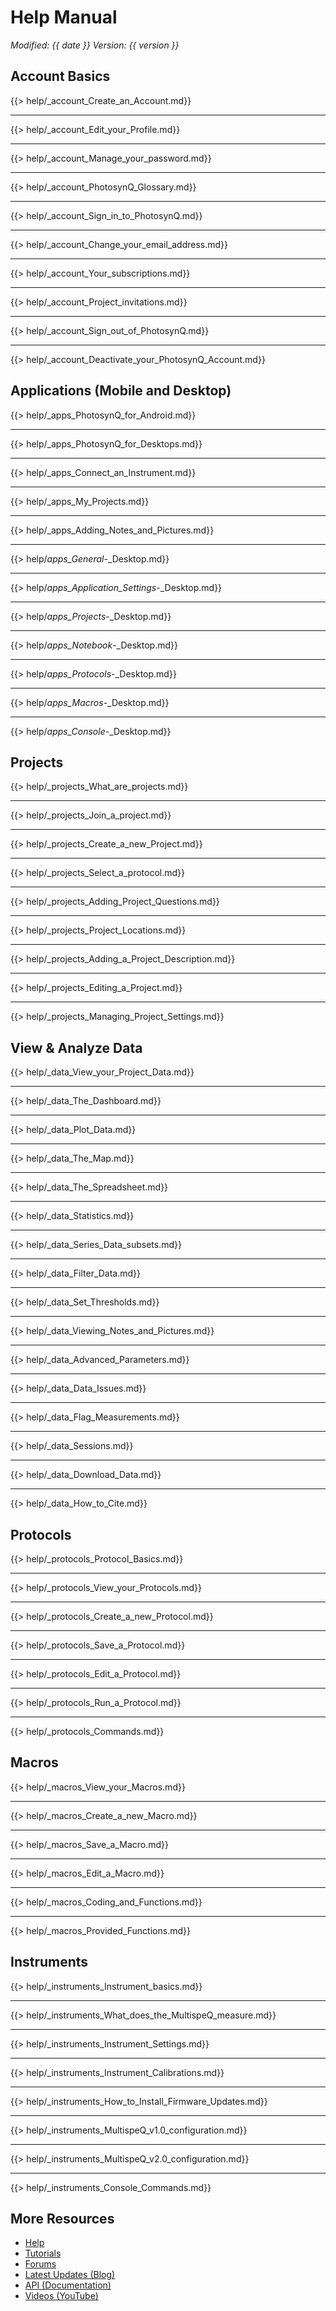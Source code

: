 # Help Manual
*<span class="text-muted">Modified:</span> {{ date }}
<span class="text-muted">Version:</span> {{ version }}*

## Account Basics

{{> help/_account_Create_an_Account.md}}

***

{{> help/_account_Edit_your_Profile.md}}

***

{{> help/_account_Manage_your_password.md}}

***

{{> help/_account_PhotosynQ_Glossary.md}}

***

{{> help/_account_Sign_in_to_PhotosynQ.md}}

***

{{> help/_account_Change_your_email_address.md}}

***

{{> help/_account_Your_subscriptions.md}}

***

{{> help/_account_Project_invitations.md}}

***

{{> help/_account_Sign_out_of_PhotosynQ.md}}

***

{{> help/_account_Deactivate_your_PhotosynQ_Account.md}}

## Applications (Mobile and Desktop)

{{> help/_apps_PhotosynQ_for_Android.md}}

***

{{> help/_apps_PhotosynQ_for_Desktops.md}}

***

{{> help/_apps_Connect_an_Instrument.md}}

***

{{> help/_apps_My_Projects.md}}

***

{{> help/_apps_Adding_Notes_and_Pictures.md}}

***

{{> help/_apps_General_-_Desktop.md}}

***

{{> help/_apps_Application_Settings_-_Desktop.md}}

***

{{> help/_apps_Projects_-_Desktop.md}}

***

{{> help/_apps_Notebook_-_Desktop.md}}

***

{{> help/_apps_Protocols_-_Desktop.md}}

***

{{> help/_apps_Macros_-_Desktop.md}}

***

{{> help/_apps_Console_-_Desktop.md}}

## Projects

{{> help/_projects_What_are_projects.md}}

***

{{> help/_projects_Join_a_project.md}}

***

{{> help/_projects_Create_a_new_Project.md}}

***

{{> help/_projects_Select_a_protocol.md}}

***

{{> help/_projects_Adding_Project_Questions.md}}

***

{{> help/_projects_Project_Locations.md}}

***

{{> help/_projects_Adding_a_Project_Description.md}}

***

{{> help/_projects_Editing_a_Project.md}}

***

{{> help/_projects_Managing_Project_Settings.md}}

## View & Analyze Data

{{> help/_data_View_your_Project_Data.md}}

***

{{> help/_data_The_Dashboard.md}}

***

{{> help/_data_Plot_Data.md}}

***

{{> help/_data_The_Map.md}}

***

{{> help/_data_The_Spreadsheet.md}}

***

{{> help/_data_Statistics.md}}

***

{{> help/_data_Series_Data_subsets.md}}

***

{{> help/_data_Filter_Data.md}}

***

{{> help/_data_Set_Thresholds.md}}

***

{{> help/_data_Viewing_Notes_and_Pictures.md}}

***

{{> help/_data_Advanced_Parameters.md}}

***

{{> help/_data_Data_Issues.md}}

***

{{> help/_data_Flag_Measurements.md}}

***

{{> help/_data_Sessions.md}}

***

{{> help/_data_Download_Data.md}}

***

{{> help/_data_How_to_Cite.md}}

## Protocols

{{> help/_protocols_Protocol_Basics.md}}

***

{{> help/_protocols_View_your_Protocols.md}}

***

{{> help/_protocols_Create_a_new_Protocol.md}}

***

{{> help/_protocols_Save_a_Protocol.md}}

***

{{> help/_protocols_Edit_a_Protocol.md}}

***

{{> help/_protocols_Run_a_Protocol.md}}

***

{{> help/_protocols_Commands.md}}

## Macros

{{> help/_macros_View_your_Macros.md}}

***

{{> help/_macros_Create_a_new_Macro.md}}

***

{{> help/_macros_Save_a_Macro.md}}

***

{{> help/_macros_Edit_a_Macro.md}}

***

{{> help/_macros_Coding_and_Functions.md}}

***

{{> help/_macros_Provided_Functions.md}}

## Instruments

{{> help/_instruments_Instrument_basics.md}}

***

{{> help/_instruments_What_does_the_MultispeQ_measure.md}}

***

{{> help/_instruments_Instrument_Settings.md}}

***

{{> help/_instruments_Instrument_Calibrations.md}}

***

{{> help/_instruments_How_to_Install_Firmware_Updates.md}}

***

{{> help/_instruments_MultispeQ_v1.0_configuration.md}}

***

{{> help/_instruments_MultispeQ_v2.0_configuration.md}}

***

{{> help/_instruments_Console_Commands.md}}

## More Resources

+ [Help](https://photosynq.org/help)
+ [Tutorials](https://photosynq.org/tutorials)
+ [Forums](https://photosynq.org/forums)
+ [Latest Updates (Blog)](https://blog.photosynq.org/)
+ [API (Documentation)](https://photosynq.org/rdoc)
+ [Videos (YouTube)](https://www.youtube.com/channel/UCvJrVf_OUX8ukD01AjmDwSg)

<link rel="stylesheet" href="./node_modules/font-awesome/css/font-awesome.min.css">
<link rel="stylesheet" href="./src/css/photosynq.css">